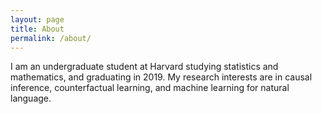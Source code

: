 ```yaml
---
layout: page
title: About
permalink: /about/
---
```


I am an undergraduate student at Harvard studying statistics and mathematics, and graduating in 2019. My research interests are in causal inference, counterfactual learning, and machine learning for natural language.

 

 
